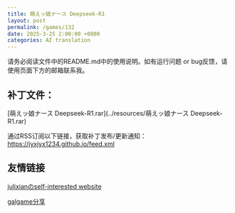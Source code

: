```yaml
---
title: 萌えッ娘ナース Deepseek-R1
layout: post
permalink: /games/132
date: 2025-3-25 2:00:00 +0800
categories: AI translation
---
```



请务必阅读文件中的README.md中的使用说明。如有运行问题 or bug反馈，请使用页面下方的邮箱联系我。



## 补丁文件：

[萌えッ娘ナース Deepseek-R1.rar](../resources/萌えッ娘ナース Deepseek-R1.rar)

 

通过RSS订阅以下链接，获取补丁发布/更新通知：https://jyxjyx1234.github.io/feed.xml

## 友情链接

[julixianのself-interested website](https://julixian-siw.worldsystem.top/) 

[galgame分享](https://t.me/galgpt)